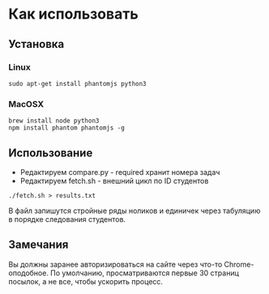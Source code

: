 Как использовать
================

Установка
---------

### Linux
```
sudo apt-get install phantomjs python3
```

### MacOSX
```
brew install node python3
npm install phantom phantomjs -g
```

Использование
-------------

* Редактируем compare.py - required хранит номера задач
* Редактируем fetch.sh - внешний цикл по ID студентов
```
./fetch.sh > results.txt
```
В файл запишутся стройные ряды ноликов и единичек через табуляцию в порядке следования студентов.

Замечания
---------
Вы должны заранее авторизироваться на сайте через что-то Chrome-оподобное. По умолчанию, просматриваются первые 30 страниц посылок, а не все, чтобы ускорить процесс.
